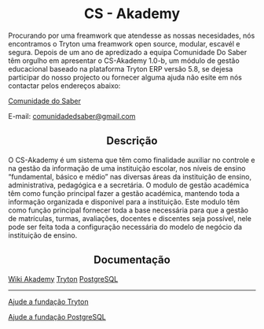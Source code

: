 <h1 align="center">CS - Akademy</h1>

Procurando por uma freamwork que atendesse as nossas necesidades, nós encontramos o Tryton uma freamwork open source, modular, escavél e segura. 
Depois de um ano de apredizado a equipa Comunidade Do Saber têm orgulho em apresentar o CS-Akademy 1.0-b, um módulo de gestão educacional baseado na plataforma Tryton ERP versão 5.8, se dejesa participar do nosso projecto ou fornecer alguma ajuda não esite em nós contactar pelos endereços abaixo: 


[Comunidade do Saber](https://www.comunidadedosaber.ao)

E-mail: <a href="mailto: comunidadedsaber@gmail.com">comunidadedsaber@gmail.com</a>


<h2 align="center">Descrição</h2>

O CS-Akademy é um sistema que têm como finalidade auxiliar no controle e na gestão da informação de uma instituição escolar, nos níveis de ensino “fundamental, básico e médio” nas diversas áreas da instituição de ensino, administrativa, pedagógica e a secretária.
O modulo de gestão académica têm como função principal fazer a gestão académica, mantendo toda a informação organizada e disponivel para a instituição. Este modulo têm como função principal fornecer toda a base necessária para que a gestão de matrículas, turmas, avaliações, docentes e discentes seja possível, nele pode ser feita toda a configuração necessária do modelo de negócio da instituição de ensino.

<h2 align="center">Documentação</h2>

[Wiki Akademy](https://github.com/comunidadedosaber/akademy/wiki)
[Tryton](https://docs.tryton.org/en/latest/)
[PostgreSQL](https://www.postgresql.org/docs/current/)

<hr>

[Ajude a fundação Tryton](https://www.tryton.org/donate)

[Ajude a fundação PostgreSQL](https://www.postgresql.org/about/donate/)


